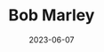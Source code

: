 ---
title: "Bob Marley"
type: person
date: 2023-06-07
hashtag: bob-marley
tags:
  - Jamaican
  - singer
  - musician
  - songwriter
  - assassinated
  - human being
---